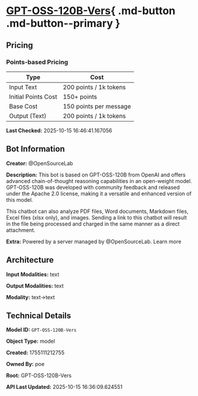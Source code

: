 # [GPT-OSS-120B-Vers](https://poe.com/GPT-OSS-120B-Vers){ .md-button .md-button--primary }

## Pricing

### Points-based Pricing

| Type | Cost |
|------|------|
| Input Text | 200 points / 1k tokens |
| Initial Points Cost | 150+ points |
| Base Cost | 150 points per message |
| Output (Text) | 200 points / 1k tokens |

**Last Checked:** 2025-10-15 16:46:41.167056


## Bot Information

**Creator:** @OpenSourceLab

**Description:** This bot is based on GPT-OSS-120B from OpenAI and offers advanced chain-of-thought reasoning capabilities in an open-weight model. GPT-OSS-120B was developed with community feedback and released under the Apache 2.0 license, making it a versatile and enhanced version of this model. 

This chatbot can also analyze PDF files, Word documents, Markdown files, Excel files (xlsx only), and images. Sending a link to this chatbot will result in the file being processed and charged in the same manner as a direct attachment.

**Extra:** Powered by a server managed by @OpenSourceLab. Learn more


## Architecture

**Input Modalities:** text

**Output Modalities:** text

**Modality:** text->text


## Technical Details

**Model ID:** `GPT-OSS-120B-Vers`

**Object Type:** model

**Created:** 1755111212755

**Owned By:** poe

**Root:** GPT-OSS-120B-Vers

**API Last Updated:** 2025-10-15 16:36:09.624551
